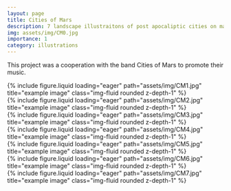 ```yaml
---
layout: page
title: Cities of Mars
description: 7 landscape illustraitons of post apocaliptic cities on mars
img: assets/img/CM0.jpg
importance: 1
category: illustrations
---
```


This project was a cooperation with the band Cities of Mars to promote their music.

<div class="row">
    <div class="col-sm mt-3 mt-md-0">
        {% include figure.liquid loading="eager" path="assets/img/CM1.jpg" title="example image" class="img-fluid rounded z-depth-1" %}
    </div>
</div>

<div class="row">
    <div class="col-sm mt-3 mt-md-0">
        {% include figure.liquid loading="eager" path="assets/img/CM2.jpg" title="example image" class="img-fluid rounded z-depth-1" %}
    </div>
</div>
<div class="row">
    <div class="col-sm mt-3 mt-md-0">
        {% include figure.liquid loading="eager" path="assets/img/CM3.jpg" title="example image" class="img-fluid rounded z-depth-1" %}
    </div>
</div>

<div class="row">
    <div class="col-sm mt-3 mt-md-0">
        {% include figure.liquid loading="eager" path="assets/img/CM4.jpg" title="example image" class="img-fluid rounded z-depth-1" %}
    </div>
</div><div class="row">
    <div class="col-sm mt-3 mt-md-0">
        {% include figure.liquid loading="eager" path="assets/img/CM5.jpg" title="example image" class="img-fluid rounded z-depth-1" %}
    </div>
</div>

<div class="row">
    <div class="col-sm mt-3 mt-md-0">
        {% include figure.liquid loading="eager" path="assets/img/CM6.jpg" title="example image" class="img-fluid rounded z-depth-1" %}
    </div>
</div><div class="row">
    <div class="col-sm mt-3 mt-md-0">
        {% include figure.liquid loading="eager" path="assets/img/CM7.jpg" title="example image" class="img-fluid rounded z-depth-1" %}
    </div>
</div>
